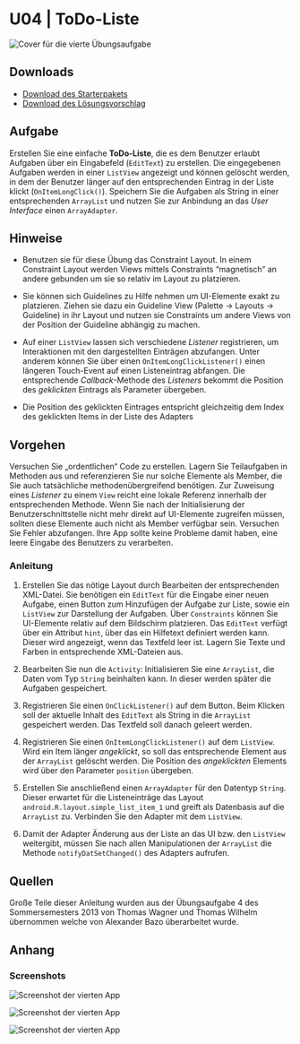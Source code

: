 # U04 | ToDo-Liste

![Cover für die vierte Übungsaufgabe](./docs/cover.png)

## Downloads

- [Download des Starterpakets](https://github.com/Android-Regensburg/U04-ToDo-Liste/archive/master.zip)
- [Download des Lösungsvorschlag](https://github.com/Android-Regensburg/U04-ToDo-Liste/archive/solution.zip)

## Aufgabe

Erstellen Sie eine einfache **ToDo-Liste**, die es dem Benutzer erlaubt Aufgaben über ein Eingabefeld (`EditText`) zu erstellen. Die eingegebenen Aufgaben werden in einer `ListView` angezeigt und können gelöscht werden, in dem der Benutzer länger auf den entsprechenden Eintrag in der Liste klickt (`OnItemLongClick()`). Speichern Sie die Aufgaben als String in einer entsprechenden `ArrayList` und  nutzen Sie zur Anbindung an das *User Interface* einen `ArrayAdapter`.

## Hinweise

* Benutzen sie für diese Übung das Constraint Layout. In einem Constraint Layout werden Views mittels Constraints “magnetisch” an andere gebunden um sie so relativ im Layout zu platzieren.

* Sie können sich Guidelines zu Hilfe nehmen um UI-Elemente exakt zu platzieren. Ziehen sie dazu ein Guideline View (Palette -> Layouts -> Guideline) in ihr Layout und nutzen sie Constraints um andere Views von der Position der Guideline abhängig zu machen.

* Auf einer `ListView` lassen sich verschiedene *Listener* registrieren, um Interaktionen mit den dargestellten Einträgen abzufangen. Unter anderem können Sie über einen `OnItemLongClickListener()` einen längeren Touch-Event auf einen Listeneintrag abfangen. Die entsprechende *Callback*-Methode des *Listeners* bekommt die Position des *geklickten* Eintrags als Parameter übergeben.

* Die Position des geklickten Eintrages entspricht gleichzeitig dem Index des geklickten Items in der Liste des Adapters

## Vorgehen

Versuchen Sie „ordentlichen“ Code zu erstellen. Lagern Sie Teilaufgaben in Methoden aus und referenzieren Sie nur solche Elemente als Member, die Sie auch tatsächliche methodenübergreifend benötigen. Zur Zuweisung eines *Listener* zu einem `View` reicht eine lokale Referenz innerhalb der entsprechenden Methode. Wenn Sie nach der Initialisierung der Benutzerschnittstelle nicht mehr direkt auf UI-Elemente zugreifen müssen, sollten diese Elemente auch nicht als Member verfügbar sein. Versuchen Sie Fehler abzufangen. Ihre App sollte keine Probleme damit haben, eine leere Eingabe des Benutzers zu verarbeiten.

### Anleitung

1. Erstellen Sie das nötige Layout durch Bearbeiten der entsprechenden XML-Datei. Sie benötigen ein `EditText` für die Eingabe einer neuen Aufgabe, einen Button zum Hinzufügen der Aufgabe zur Liste, sowie ein `ListView` zur Darstellung der Aufgaben. Über `Constraints` können Sie UI-Elemente relativ auf dem Bildschirm platzieren. Das `EditText` verfügt über ein Attribut `hint`, über das ein Hilfetext definiert werden kann. Dieser wird angezeigt, wenn das Textfeld leer ist. Lagern Sie Texte und Farben in entsprechende XML-Dateien aus.

2. Bearbeiten Sie nun die `Activity`: Initialisieren  Sie eine `ArrayList`, die Daten vom Typ `String` beinhalten kann. In dieser werden später die Aufgaben gespeichert.

3. Registrieren Sie einen `OnClickListener()` auf dem Button. Beim Klicken soll der aktuelle Inhalt des `EditText` als String in die `ArrayList` gespeichert werden. Das Textfeld soll danach geleert werden.

4. Registrieren Sie einen `OnItemLongClickListener()` auf dem `ListView`. Wird ein Item länger *angeklickt*, so soll das entsprechende Element aus der `ArrayList` gelöscht werden. Die Position des *angeklickten* Elements wird über den Parameter `position` übergeben.

5. Erstellen Sie anschließend  einen `ArrayAdapter` für den Datentyp `String`. Dieser erwartet für die Listeneinträge das Layout `android.R.layout.simple_list_item_1` und greift als Datenbasis auf die `ArrayList` zu. Verbinden Sie den Adapter mit dem `ListView`.

6. Damit der Adapter Änderung aus der Liste an das UI bzw. den `ListView` weitergibt, müssen Sie nach allen Manipulationen der `ArrayList` die Methode `notifyDatSetChanged()` des Adapters aufrufen.

## Quellen
Große Teile dieser Anleitung wurden aus der Übungsaufgabe 4 des Sommersemesters 2013 von Thomas Wagner und Thomas Wilhelm übernommen welche von Alexander Bazo überarbeitet wurde.

## Anhang
### Screenshots

![Screenshot der vierten App](./docs/screenshot-1.png "Startbildschirm der App")

![Screenshot der vierten App](./docs/screenshot-2.png "Startbildschirm und Eingabe der App")

![Screenshot der vierten App](./docs/screenshot-3.png "Startbildschirm und ListView Anzeige der App")
